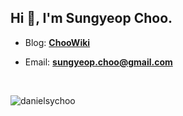 <h2 align="left">Hi 👋, I'm Sungyeop Choo.</h2>

- Blog: **[ChooWiki](https://choowiki.com/)**

- Email: **[sungyeop.choo@gmail.com](mailto:sungyeop.choo@gmail.com)**

<br>

<p><img align="left" src="https://github-readme-streak-stats.herokuapp.com/?user=danielsychoo&" alt="danielsychoo" /></p>
